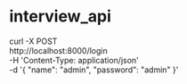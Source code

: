 # interview_api
curl -X POST \
  http://localhost:8000/login \
  -H 'Content-Type: application/json' \
  -d '{
    "name": "admin",
    "password": "admin"
}'